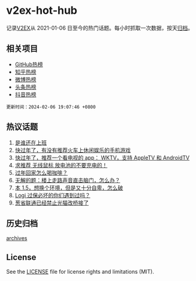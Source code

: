# v2ex-hot-hub

 记录[V2EX](https://www.v2ex.com/)从 2021-01-06 日至今的热门话题。每小时抓取一次数据，按天[归档](archives)。
 
 ## 相关项目

- [GitHub热榜](https://github.com/lonnyzhang423/github-hot-hub)
- [知乎热榜](https://github.com/lonnyzhang423/zhihu-hot-hub)
- [微博热榜](https://github.com/lonnyzhang423/weibo-hot-hub)
- [头条热榜](https://github.com/lonnyzhang423/toutiao-hot-hub)
- [抖音热榜](https://github.com/lonnyzhang423/douyin-hot-hub)


 `更新时间：2024-02-06 19:07:46 +0800`

## 热议话题

1. [是谁还在上班](https://www.v2ex.com/t/1014557)
1. [快过年了，有没有推荐火车上休闲娱乐的手机游戏](https://www.v2ex.com/t/1014551)
1. [快过年了，推荐一个看电视的 app： WKTV，支持 AppleTV 和 AndroidTV](https://www.v2ex.com/t/1014488)
1. [求推荐 无线鼠标 放电池的不要充电的！](https://www.v2ex.com/t/1014566)
1. [过年回家怎么喝咖啡？](https://www.v2ex.com/t/1014565)
1. [无解的题：楼上走路声音直击脑门，怎么办？](https://www.v2ex.com/t/1014574)
1. [本 1.5，想换个环境，但是又十分自卑，怎么破](https://www.v2ex.com/t/1014568)
1. [Logi 过保必坏的你们遇到过吗？](https://www.v2ex.com/t/1014681)
1. [葱省联通已经禁止光猫改桥接了](https://www.v2ex.com/t/1014670)

## 历史归档

[archives](archives)

## License

See the [LICENSE](LICENSE) file for license rights and limitations (MIT).
